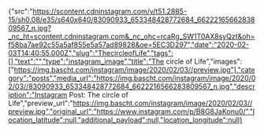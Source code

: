 {"src":"https://scontent.cdninstagram.com/v/t51.2885-15/sh0.08/e35/s640x640/83090933_653348428772684_6622216566283809567_n.jpg?_nc_ht=scontent.cdninstagram.com&_nc_ohc=rcaRg_SW1T0AX8syQzt&oh=f58ba7ae92c55a5af855e5a57ad89828&oe=5EC3D297","date":"2020-02-03T14:40:55.000Z","slug":"ThecircleofLife","tags":[],"text":"","type":"instagram_image","title":"The circle of Life","images":["https://img.bascht.com/instagram/image/2020/02/03//preview.jpg"],"category":"posts","media_url":"https://img.bascht.com/instagram/image/2020/02/03//83090933_653348428772684_6622216566283809567_n.jpg","description":"Instagram Post: The circle of Life","preview_url":"https://img.bascht.com/instagram/image/2020/02/03//preview.jpg","original_url":"https://www.instagram.com/p/B8G8JaKonu0/","location_latitude":null,"additional_payload":null,"location_longitude":null}